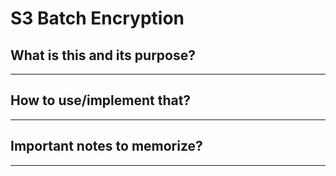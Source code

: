 # S3 Batch Encryption

## What is this and its purpose?

---

## How to use/implement that?

---

## Important notes to memorize?

---
